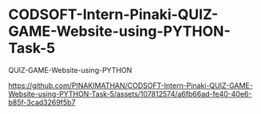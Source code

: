 # CODSOFT-Intern-Pinaki-QUIZ-GAME-Website-using-PYTHON-Task-5
QUIZ-GAME-Website-using-PYTHON


https://github.com/PINAKIMATHAN/CODSOFT-Intern-Pinaki-QUIZ-GAME-Website-using-PYTHON-Task-5/assets/107812574/a6fb66ad-fe40-40e6-b85f-3cad3269f5b7

